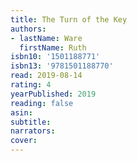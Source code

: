 ```yaml
---
title: The Turn of the Key
authors:
- lastName: Ware
  firstName: Ruth
isbn10: '1501188771'
isbn13: '9781501188770'
read: 2019-08-14
rating: 4
yearPublished: 2019
reading: false
asin:
subtitle:
narrators:
cover:
---
```

